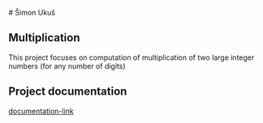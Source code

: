 # Šimon Ukuš

## Multiplication
This project focuses on computation of multiplication of two large integer numbers (for any number of digits)

## Project documentation
[documentation-link]()
